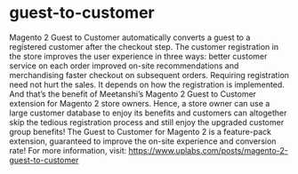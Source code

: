 # guest-to-customer
Magento 2 Guest to Customer automatically converts a guest to a registered customer after the checkout step. The customer registration in the store improves the user experience in three ways: better customer service on each order improved on-site recommendations and merchandising faster checkout on subsequent orders. Requiring registration need not hurt the sales. It depends on how the registration is implemented. And that’s the benefit of Meetanshi’s Magento 2 Guest to Customer extension for Magento 2 store owners. Hence, a store owner can use a large customer database to enjoy its benefits and customers can altogether skip the tedious registration process and still enjoy the upgraded customer group benefits! The Guest to Customer for Magento 2 is a feature-pack extension, guaranteed to improve the on-site experience and conversion rate! For more information, visit: https://www.uplabs.com/posts/magento-2-guest-to-customer
